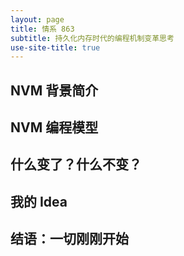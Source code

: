 ```yaml
---
layout: page
title: 情系 863
subtitle: 持久化内存时代的编程机制变革思考
use-site-title: true
---
```


## NVM 背景简介

## NVM 编程模型

## 什么变了？什么不变？

## 我的 Idea

## 结语：一切刚刚开始

<!-- UY BEGIN -->
<div id="uyan_frame"></div>
<script type="text/javascript" src="http://v2.uyan.cc/code/uyan.js"></script>
<!-- UY END -->



